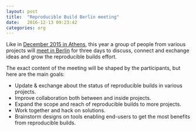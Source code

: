 ```yaml
---
layout: post
title:  "Reproducible Build Berlin meeting"
date:   2016-12-13 09:23:42
categories: org
---
```


Like in [December 2015 in Athens](https://reproducible-builds.org/events/athens2015/), this year a group of people from various projects will [meet in Berlin](https://reproducible-builds.org/events/berlin2016/) for three days to discuss, connect and exchange ideas and grow the reproducible builds effort.

The exact content of the meeting will be shaped by the participants, but here are the main goals:
 * Update &amp; exchange about the status of reproducible builds in various projects.
 * Improve collaboration both between and inside projects.
 * Expand the scope and reach of reproducible builds to more projects.
 * Work together and hack on solutions.
 * Brainstorm designs on tools enabling end-users to get the most benefits from reproducible builds.

